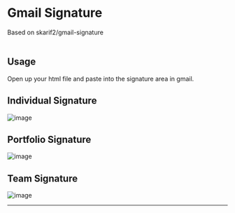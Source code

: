 <h1 >Gmail Signature</h1>
Based on skarif2/gmail-signature

<br />
<br />

## Usage
Open up your html file and paste into the signature area in gmail.

## Individual Signature
![image](https://user-images.githubusercontent.com/116930479/205211732-2d67cc7d-9a66-4826-8e57-b6c42bf8872e.png)

## Portfolio Signature
![image](https://user-images.githubusercontent.com/116930479/205211752-cc489cbc-a5d7-48f2-af63-0377a7a18e39.png)

## Team Signature
![image](https://user-images.githubusercontent.com/116930479/205211777-7b2f1244-8216-441d-864f-29c22b95e4d1.png)

---
